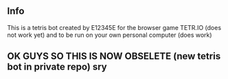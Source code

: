## Info

This is a tetris bot created by E12345E for the browser game TETR.IO (does not work yet) and to be run on your own personal computer (does work)

## OK GUYS SO THIS IS NOW OBSELETE (new tetris bot in private repo) sry
